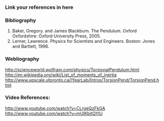 ### Link your references in here
### Bibliography
<ol>
<li>Baker, Gregory. and James Blackburn. The Pendulum. Oxford Oxfordshire: Oxford University Press, 2005.</li>
<li>Lerner, Lawrence. Physics for Scientists and Engineers. Boston: Jones and Bartlett, 1996.</li>
</ol>

### Webliography
http://scienceworld.wolfram.com/physics/TorsionalPendulum.html
http://en.wikipedia.org/wiki/List_of_moments_of_inertia
http://www.upscale.utoronto.ca/IYearLab/Intros/TorsionPend/TorsionPend.html

###  Video References:
http://www.youtube.com/watch?v=CLrgeQzFkGA
http://www.youtube.com/watch?v=mUlKbitQYlU
